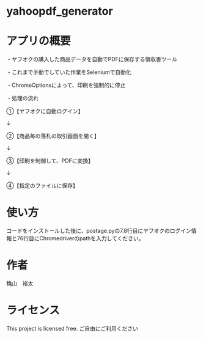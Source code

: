 # yahoopdf_generator

# アプリの概要
・ヤフオクの購入した商品データを自動でPDFに保存する領収書ツール

・これまで手動でしていた作業をSeleniumで自動化

・ChromeOptionsによって、印刷を強制的に停止

・処理の流れ

①【ヤフオクに自動ログイン】

↓

②【商品毎の落札の取引画面を開く】

↓

③【印刷を制御して、PDFに変換】

↓

④【指定のファイルに保存】

# 使い方
コードをインストールした後に、postage.pyの7.8行目にヤフオクのログイン情報と76行目にChromedriverのpathを入力してください。

# 作者

穐山　裕太

# ライセンス

This project is licensed free. ご自由にご利用ください


